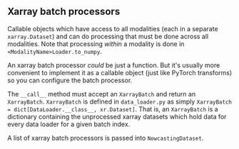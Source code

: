 ## Xarray batch processors

Callable objects which have access to all modalities (each in a separate `xarray.Dataset`)
and can do processing that must be done across all modalities.
Note that processing _within_ a modality is done in `<ModalityName>Loader.to_numpy`.

An xarray batch processor _could_ be just a function. But it's usually more convenient to
implement it as a callable object (just like PyTorch transforms) so you can configure the
batch processor.

The `__call__` method must accept an `XarrayBatch` and return an `XarrayBatch`.
`XarrayBatch` is defined in `data_loader.py` as simply
 `XarrayBatch = dict[DataLoader.__class__, xr.Dataset]`.
That is, an `XarrayBatch` is a dictionary containing the unprocessed xarray datasets which hold
data for every data loader for a given batch index.

A list of xarray batch processors is passed into `NowcastingDataset`.
